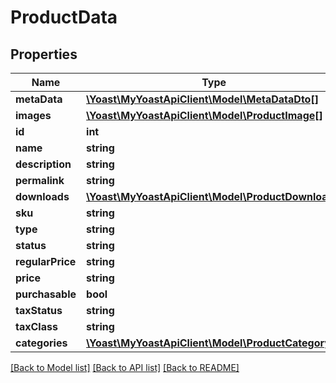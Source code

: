 # ProductData

## Properties
Name | Type | Description | Notes
------------ | ------------- | ------------- | -------------
**metaData** | [**\Yoast\MyYoastApiClient\Model\MetaDataDto[]**](MetaDataDto.md) |  | 
**images** | [**\Yoast\MyYoastApiClient\Model\ProductImage[]**](ProductImage.md) |  | 
**id** | **int** |  | 
**name** | **string** |  | 
**description** | **string** |  | 
**permalink** | **string** |  | 
**downloads** | [**\Yoast\MyYoastApiClient\Model\ProductDownload[]**](ProductDownload.md) |  | 
**sku** | **string** |  | 
**type** | **string** |  | 
**status** | **string** |  | 
**regularPrice** | **string** |  | 
**price** | **string** |  | 
**purchasable** | **bool** |  | 
**taxStatus** | **string** |  | 
**taxClass** | **string** |  | 
**categories** | [**\Yoast\MyYoastApiClient\Model\ProductCategory[]**](ProductCategory.md) |  | 

[[Back to Model list]](../../README.md#documentation-for-models) [[Back to API list]](../../README.md#documentation-for-api-endpoints) [[Back to README]](../../README.md)

